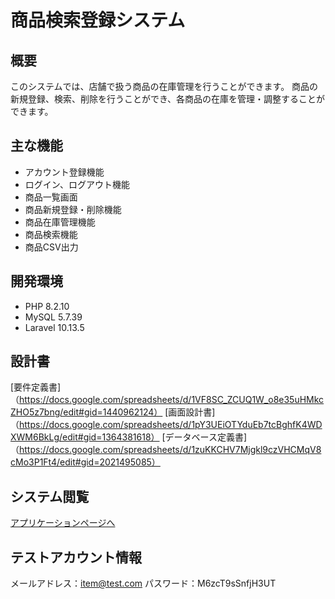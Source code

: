 # 商品検索登録システム

## 概要
このシステムでは、店舗で扱う商品の在庫管理を行うことができます。
商品の新規登録、検索、削除を行うことができ、各商品の在庫を管理・調整することができます。

## 主な機能
- アカウント登録機能
- ログイン、ログアウト機能
- 商品一覧画面
- 商品新規登録・削除機能
- 商品在庫管理機能
- 商品検索機能
- 商品CSV出力

## 開発環境
- PHP 8.2.10
- MySQL 5.7.39
- Laravel 10.13.5

## 設計書
[要件定義書]（https://docs.google.com/spreadsheets/d/1VF8SC_ZCUQ1W_o8e35uHMkcZHO5z7bng/edit#gid=1440962124）
[画面設計書]（https://docs.google.com/spreadsheets/d/1pY3UEiOTYduEb7tcBghfK4WDXWM6BkLg/edit#gid=1364381618）
[データベース定義書]（https://docs.google.com/spreadsheets/d/1zuKKCHV7Mjgkl9czVHCMqV8cMo3P1Ft4/edit#gid=2021495085）

## システム閲覧
[アプリケーションページへ](https://item-202309-1ebd837418f6.herokuapp.com/login)

## テストアカウント情報
メールアドレス：item@test.com
パスワード：M6zcT9sSnfjH3UT
